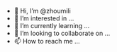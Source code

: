 - 👋 Hi, I’m @zhoumili
- 👀 I’m interested in ...
- 🌱 I’m currently learning ...
- 💞️ I’m looking to collaborate on ...
- 📫 How to reach me ...

<!---
zhoumili/zhoumili is a ✨ special ✨ repository because its `README.md` (this file) appears on your GitHub profile.
You can click the Preview link to take a look at your changes.
--->
